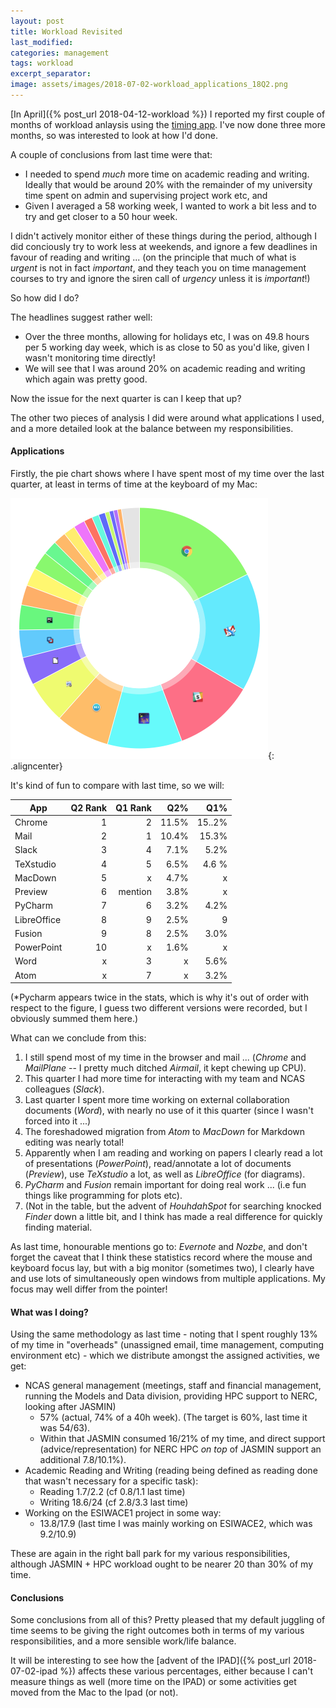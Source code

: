 ```yaml
---
layout: post
title: Workload Revisited
last_modified:
categories: management
tags: workload
excerpt_separator:
image: assets/images/2018-07-02-workload_applications_18Q2.png
---
```


[In April]({% post_url 2018-04-12-workload %}) I reported my first couple of months of workload anlaysis using the [timing app](https://timingapp.com). I've now done three more months, so was interested to look at how I'd done.

A couple of conclusions from last time were that:
* I needed to spend *much* more time on academic reading and writing. Ideally that would be around 20% with the remainder of my university time spent on admin and supervising project work etc, and
* Given I averaged a 58 working week, I wanted to work a bit less and to try and get closer to a 50 hour week.

I didn't actively monitor either of these things during the period, although I did conciously try to work less at weekends, and ignore a few deadlines in favour of reading and writing ... (on the principle that much of what is _urgent_ is not in fact _important_, and they teach you on time management courses to try and ignore the siren call of _urgency_ unless it is _important_!)

So how did I do?

The headlines suggest rather well:
* Over the three months, allowing for holidays etc, I was on 49.8 hours per 5 working day week, which is as close to 50 as you'd like, given I wasn't monitoring time directly!
* We will see that I was around 20% on academic reading and writing which again was pretty good.

Now the issue for the next quarter is can I keep that up?

The other two pieces of analysis I did were around what applications I used, and a more detailed look at the balance between my responsibilities.

#### Applications

Firstly, the pie chart shows where I have spent most of my time over the last quarter, at least in terms of time at the keyboard of my Mac:

![Pie Chart](/assets/images/2018-07-02-workload_applications_18Q2.png){: .aligncenter}

It's kind of fun to compare with last time, so we will:

| App | Q2 Rank| Q1 Rank | Q2% | Q1% |
| --- | ------:| -------:| ---:| ---:|
| Chrome | 1 | 2 | 11.5% | 15..2% |
| Mail | 2 | 1 | 10.4% | 15.3% |
| Slack | 3 | 4 | 7.1% | 5.2% |
| TeXstudio | 4 | 5 | 6.5% | 4.6 % |
| MacDown | 5 | x | 4.7% | x |
| Preview | 6 | mention | 3.8% | x |
| PyCharm | 7 | 6 | 3.2% | 4.2% |
| LibreOffice | 8 | 9 | 2.5% | 9 |
| Fusion | 9 | 8 | 2.5% | 3.0% |
| PowerPoint | 10 | x | 1.6% | x |
| Word | x | 3 | x | 5.6% |
| Atom | x | 7 | x | 3.2% |


(*Pycharm appears twice in the stats, which is why it's out of order with respect to the figure, I guess two different versions were recorded, but I obviously summed them here.)

What can we conclude from this:
1. I still spend most of my time in the browser and mail ... (_Chrome_ and _MailPlane_  -- I pretty much ditched _Airmail_, it kept chewing up CPU).
2. This quarter I had more time for interacting with my team and NCAS colleagues (_Slack_).
3. Last quarter I spent more time working on external collaboration documents (_Word_), with nearly no use of it  this quarter (since I wasn't forced into it ...)
4. The foreshadowed migration from _Atom_ to _MacDown_ for Markdown editing was nearly total!
5. Apparently when I am reading and working on papers I clearly read a lot of presentations (_PowerPoint_), read/annotate a lot of documents (_Preview_), use _TeXstudio_ a lot, as well as _LibreOffice_ (for diagrams).
6. _PyCharm_ and _Fusion_ remain important for doing real work ... (i.e fun things like programming for plots etc).
7. (Not in the table, but the advent of _HouhdahSpot_ for searching knocked _Finder_ down a little bit, and I think has made a real difference for quickly finding material.

As last time, honourable mentions go to: _Evernote_ and _Nozbe_, and don't forget the caveat that I think these statistics record where the mouse and keyboard focus lay, but with a big monitor (sometimes two), I clearly have and use lots of simultaneously open windows from multiple applications. My focus may well differ from the pointer!

#### What was I doing?

Using the same methodology as last time -  noting that I spent roughly 13% of my time in "overheads" (unassigned email, time management, computing environment etc) - which we distribute amongst the assigned activities, we get:

* NCAS general management (meetings, staff and financial management, running the Models and Data division, providing HPC support to NERC, looking after JASMIN)
    * 57% (actual, 74% of a 40h week). (The target is 60%, last time it was 54/63).
    * Within that JASMIN consumed 16/21% of my time, and direct support (advice/representation) for NERC HPC _on top_ of JASMIN support an additional 7.8/10.1%).
* Academic Reading and Writing (reading being defined as reading done that wasn't necessary for a specific task):
    * Reading 1.7/2.2 (cf 0.8/1.1 last time)
    * Writing 18.6/24 (cf 2.8/3.3 last time)
* Working on the ESIWACE1 project in some way:
    * 13.8/17.9 (last time I was mainly working on ESIWACE2, which was 9.2/10.9)

These are again in the right ball park for my various responsibilities, although JASMIN + HPC workload ought to be nearer 20 than 30% of my time.

#### Conclusions

Some conclusions from all of this? Pretty pleased that my default juggling of time seems to be giving the right outcomes both in terms of my various responsibilities, and a more sensible work/life balance.

It will be interesting to see how the [advent of the IPAD]({% post_url 2018-07-02-ipad %}) affects these various percentages, either because I can't measure things as well (more time on the IPAD) or some activities get moved from the Mac to the Ipad (or not).
